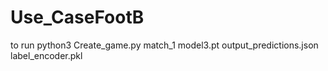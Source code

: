 # Use_CaseFootB

to run python3 Create_game.py match_1 model3.pt output_predictions.json label_encoder.pkl
